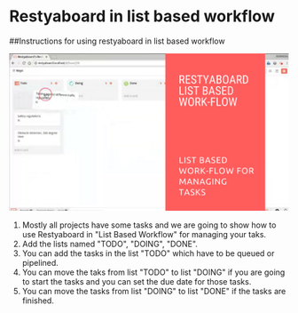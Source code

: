 # Restyaboard in list based workflow

##Instructions for using restyaboard in list based workflow

[![Instructions for using restyaboard in list based workflow](list-based-workflow.png)](https://www.youtube.com/watch?v=7oXfMNRANx8)

1.  Mostly all projects have some tasks and we are going to show how to use Restyaboard in "List Based Workflow" for managing your taks.
2.  Add the lists named "TODO", "DOING", "DONE".
2.  You can add the tasks in the list "TODO" which have to be queued or pipelined.
3.  You can move the taks from list "TODO" to list "DOING" if you are going to start the tasks and you can set the due date for those tasks.
4.  You can move the tasks from list "DOING" to list "DONE" if the tasks are finished. 


